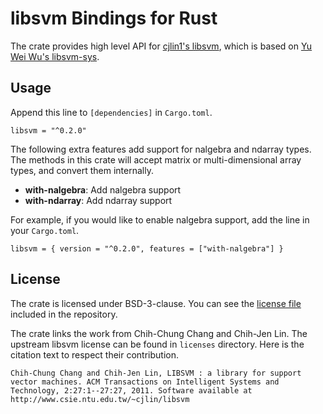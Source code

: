 # libsvm Bindings for Rust

The crate provides high level API for [cjlin1's libsvm](https://github.com/cjlin1/libsvm),
which is based on [Yu Wei Wu's libsvm-sys](https://crates.io/crates/libsvm-sys).

## Usage

Append this line to `[dependencies]` in `Cargo.toml`.

```
libsvm = "^0.2.0"
```

The following extra features add support for nalgebra and ndarray types.
The methods in this crate will accept matrix or multi-dimensional array types,
and convert them internally.

- **with-nalgebra**: Add nalgebra support
- **with-ndarray**: Add ndarray support

For example, if you would like to enable nalgebra support, add the line in your
`Cargo.toml`.

```
libsvm = { version = "^0.2.0", features = ["with-nalgebra"] }
```

## License

The crate is licensed under BSD-3-clause. You can see the [license file](LICENSE)
included in the repository.

The crate links the work from Chih-Chung Chang and Chih-Jen Lin. The upstream libsvm
license can be found in `licenses` directory. Here is the citation text to respect
their contribution.

```
Chih-Chung Chang and Chih-Jen Lin, LIBSVM : a library for support
vector machines. ACM Transactions on Intelligent Systems and
Technology, 2:27:1--27:27, 2011. Software available at
http://www.csie.ntu.edu.tw/~cjlin/libsvm
```

